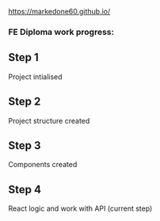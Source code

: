 https://markedone60.github.io/

### FE Diploma work progress:
## Step 1
Project intialised

## Step 2
Project structure created 

## Step 3
Components created

## Step 4
React logic and work with API (current step)